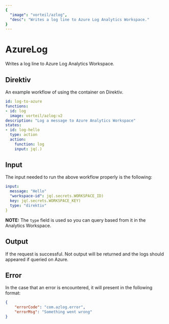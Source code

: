 ```yaml
---
{
  "image": "vorteil/azlog",
  "desc": "Writes a log line to Azure Log Analytics Workspace."
}
---
```


# AzureLog

Writes a log line to Azure Log Analytics Workspace.

## Direktiv

An example workflow of using the container on Direktiv.

```yaml
id: log-to-azure
functions:
- id: log
  image: vorteil/azlog:v2
description: "Log a message to Azure Analytics Workspace"
states:
- id: log-hello
  type: action
  action:
    function: log
    input: jq(.)
```

## Input

The input needed to run the above workflow properly is the following:

```yaml
input:
  message: "Hello"
  "workspace-id": jq(.secrets.WORKSPACE_ID)
  key: jq(.secrets.WORKSPACE_KEY)
  type: "direktiv"
}
```

**NOTE:** The `type` field is used so you can query based from it in the Analytics Workspace.

## Output

If the request is successful. Not output will be returned and the logs should appeared if queried on Azure.

## Error

In the case that an error is encountered, it will present in the following format:

```json
{
    "errorCode": "com.azlog.error",
    "errorMsg": "Something went wrong"
}
```
